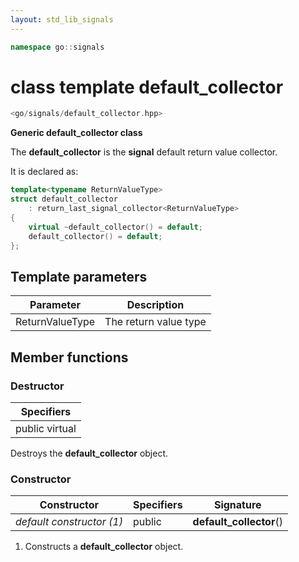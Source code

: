 ```yaml
---
layout: std_lib_signals
---
```


```c++
namespace go::signals
```

# class template default_collector

```c++
<go/signals/default_collector.hpp>
```

**Generic default_collector class**

The **default_collector** is the **signal** default return
value collector.

It is declared as:

```c++
template<typename ReturnValueType>
struct default_collector
    : return_last_signal_collector<ReturnValueType>
{
    virtual ~default_collector() = default;
    default_collector() = default;
};
```

## Template parameters

Parameter | Description
-|-
ReturnValueType | The return value type

## Member functions

### Destructor

Specifiers |
-|
public virtual |

Destroys the **default_collector** object.

### Constructor

Constructor | Specifiers | Signature
-|-|-
*default constructor (1)* | public | **default_collector**()

1. Constructs a **default_collector** object.
